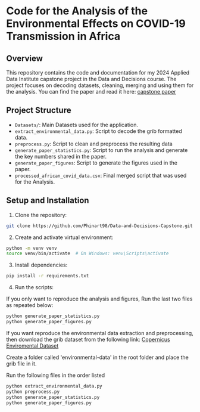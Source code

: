 # Code for the Analysis of the Environmental Effects on COVID-19 Transmission in Africa

## Overview
This repository contains the code and documentation for my 2024 Applied Data Institute capstone project in the Data and Decisions course. The project focuses on decoding datasets, cleaning, merging and using them for the analysis.
You can find the paper and read it here: [capstone paper](https://drive.google.com/file/d/1h8Cr2Tk65ZsnM_dgIwLgckvx6SvX0pp4/view?usp=sharing)

## Project Structure
- `Datasets/`: Main Datasets used for the application.
- `extract_environmental_data.py`: Script to decode the grib formatted data.
- `preprocess.py`: Script to clean and preprocess the resulting data
- `generate_paper_statistics.py`: Script to run the analysis and generate the key numbers shared in the paper.
- `generate_paper_figures`: Script to generate the figures used in the paper.
- `processed_african_covid_data.csv`: Final merged script that was used for the Analysis.

## Setup and Installation

1. Clone the repository:
```bash
git clone https://github.com/Phinart98/Data-and-Decisions-Capstone.git
```

2. Create and activate virtual environment:
```bash
python -m venv venv
source venv/bin/activate  # On Windows: venv\Scripts\activate
```

3. Install dependencies:
```bash
pip install -r requirements.txt
```

4. Run the scripts:

If you only want to reproduce the analysis and figures,
Run the last two files as repeated below:

```bash
python generate_paper_statistics.py
python generate_paper_figures.py
```

If you want reproduce the environmental data extraction and preprocessing, then download the grib dataset from the following link: [Copernicus Enviromental Dataset](https://cds.climate.copernicus.eu/datasets/reanalysis-era5-pressure-levels-monthly-means?tab=overview)

Create a folder called 'environmental-data' in the root folder and place the grib file in it.

Run the following files in the order listed

```bash
python extract_environmental_data.py
python preprocess.py
python generate_paper_statistics.py
python generate_paper_figures.py
```
